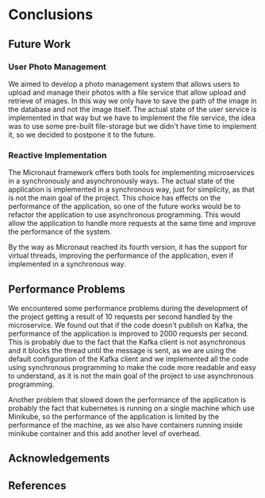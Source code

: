 # Conclusions

## Future Work

### User Photo Management

We aimed to develop a photo management system that allows users to upload and manage their photos with a file service that allow upload and retrieve of images.
In this way we only have to save the path of the image in the database and not the image itself.
The actual state of the user service is implemented in that way but we have to implement the file service, the idea was to use some pre-built file-storage but we didn't have time to implement it, so we decided to postpone it to the future.

### Reactive Implementation

The Micronaut framework offers both tools for implementing microservices in a synchronously and asynchronously ways.
The actual state of the application is implemented in a synchronous way, just for simplicity, as that is not the main goal of the project.
This choice has effects on the performance of the application, so one of the future works would be to refactor the application to use asynchronous programming.
This would allow the application to handle more requests at the same time and improve the performance of the system.

By the way as Micronaut reached its fourth version, it has the support for virtual threads, improving the performance of the application, even if implemented in a synchronous way.

## Performance Problems

We encountered some performance problems during the development of the project getting a result of 10 requests per second handled by the microservice.
We found out that if the code doesn't publish on Kafka, the performance of the application is improved to 2000 requests per second.
This is probably due to the fact that the Kafka client is not asynchronous and it blocks the thread until the message is sent, as we are using the default configuration of the Kafka client and we implemented all the code using synchronous programming to make the code more readable and easy to understand, as it is not the main goal of the project to use asynchronous programming.

Another problem that slowed down the performance of the application is probably the fact that kubernetes is running on a single machine which use Minikube, so the performance of the application is limited by the performance of the machine, as we also have containers running inside minikube container and this add another level of overhead.

## Acknowledgements

## References
